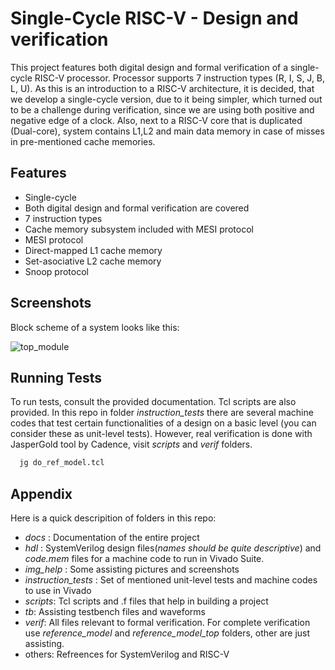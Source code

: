 
#  Single-Cycle RISC-V - Design and verification  

This project features both digital design and formal verification of a single-cycle RISC-V processor. Processor supports 7 instruction types (R, I, S, J, B, L, U).
As this is an introduction to a RISC-V architecture, it is decided, that we develop a single-cycle version, due to it being simpler, which turned out to be a challenge during verification, since we are using both positive and negative edge of a clock. Also, next to a RISC-V core that is duplicated (Dual-core), system contains L1,L2  and main data memory in case of misses in pre-mentioned cache memories. 
## Features

- Single-cycle
- Both digital design and formal verification are covered
- 7 instruction types
- Cache memory subsystem included with MESI protocol
- MESI protocol
- Direct-mapped L1 cache memory
- Set-asociative L2 cache memory
- Snoop protocol


## Screenshots
Block scheme of a system looks like this: 

![top_module](https://github.com/user-attachments/assets/797874b8-bdf8-472e-bbbd-0521b15bd7ab)


## Running Tests

To run tests, consult the provided documentation. Tcl scripts are also provided. In this repo in folder *instruction_tests* there are several machine codes that test certain functionalities of a design on a basic level (you can consider these as unit-level tests). However, real verification is done with JasperGold tool by Cadence, visit *scripts* and *verif* folders.

```bash
  jg do_ref_model.tcl
```


## Appendix

Here is a quick descripition of folders in this repo:

- *docs* : Documentation of the entire project
- *hdl* : SystemVerilog design files(*names should be quite descriptive*) and *code.mem* files for a machine code to run in Vivado Suite.
- *img_help* : Some assisting pictures and screenshots
- *instruction_tests* : Set of mentioned unit-level tests and machine codes to use in Vivado
- *scripts*: Tcl scripts and .f files that help in building a project
- *tb*: Assisting testbench files and waveforms
- *verif*: All files relevant to formal verification. For complete verification use *reference_model* and *reference_model_top* folders, other are just assisting.
- others: Refreences for SystemVerilog and RISC-V


